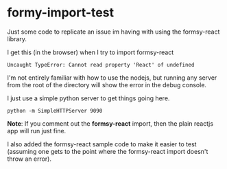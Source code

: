 # formy-import-test 
Just some code to replicate an issue im having with using the formsy-react library.

I get this (in the browser) when I try to import formsy-react

```
Uncaught TypeError: Cannot read property 'React' of undefined
```

I'm not entirely familiar with how to use the nodejs,
but running any server from the root of the directory will show the error in the debug console.

I just use a simple python server to get things going here.

```
python -m SimpleHTTPServer 9090
```

**Note**: If you comment out the **formsy-react** import, then the plain reactjs app will run just fine.

I also added the formsy-react sample code to make it easier to test (assuming one gets to the point where the formsy-react
import doesn't throw an error).
